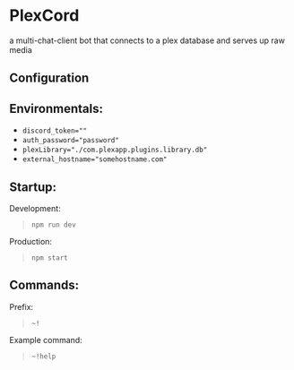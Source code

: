 # PlexCord
a multi-chat-client bot that connects to a plex database and serves up raw media

## Configuration

## Environmentals:

- `discord_token=""`
- `auth_password="password"`
- `plexLibrary="./com.plexapp.plugins.library.db"`
- `external_hostname="somehostname.com"`

## Startup:

Development:
> `npm run dev`

Production:
> `npm start`

## Commands:

Prefix:
> `~!`

Example command:
> `~!help`
